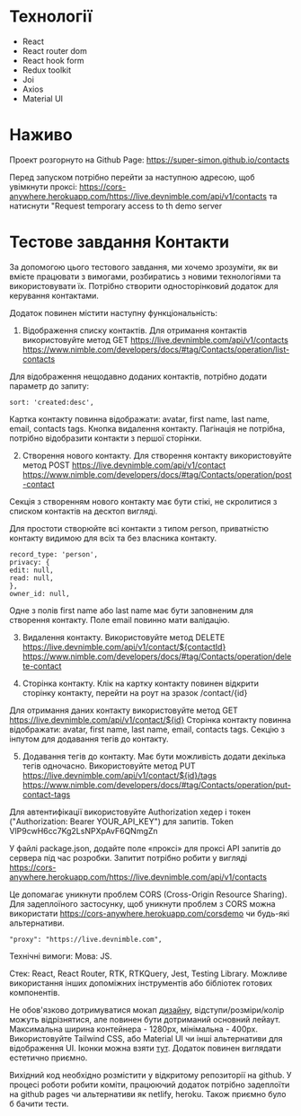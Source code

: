 # Технології

- React
- React router dom
- React hook form
- Redux toolkit
- Joi
- Axios
- Material UI

# Наживо

Проект розгорнуто на Github Page:
https://super-simon.github.io/contacts

Перед запуском потрібно перейти за наступною адресою, щоб увімкнути проксі:
https://cors-anywhere.herokuapp.com/https://live.devnimble.com/api/v1/contacts
та натиснути "Request temporary access to th demo server

# Тестове завдання Контакти

За допомогою цього тестового завдання, ми хочемо зрозуміти, як ви вмієте працювати з вимогами, розбиратись з новими технологіями та використовувати їх. Потрібно створити односторінковий додаток для керування контактами.

Додаток повинен містити наступну функціональність:

1. Відображення списку контактів.
   Для отримання контактів використовуйте метод
   GET https://live.devnimble.com/api/v1/contacts https://www.nimble.com/developers/docs/#tag/Contacts/operation/list-contacts

Для відображення нещодавно доданих контактів, потрібно додати параметр до запиту:

```
sort: 'created:desc',
```

Картка контакту повинна відображати: avatar, first name, last name, email, contacts tags. Кнопка видалення контакту.
Пагінація не потрібна, потрібно відобразити контакти з першої сторінки.

2. Cтворення нового контакту.
   Для створення контакту використовуйте метод
   POST https://live.devnimble.com/api/v1/contact
   https://www.nimble.com/developers/docs/#tag/Contacts/operation/post-contact

Секція з створенням нового контакту має бути стікі, не скролитися з списком контактів на десктоп вигляді.

Для простоти створюйте всі контакти з типом person, приватністю контакту видимою для всіх та без власника контакту.

```
record_type: 'person',
privacy: {
edit: null,
read: null,
},
owner_id: null,
```

Одне з полів first name або last name має бути заповненим для створення контакту.
Поле email повинно мати валідацію.

3. Видалення контакту.
   Використовуйте метод DELETE https://live.devnimble.com/api/v1/contact/${contactId}
   https://www.nimble.com/developers/docs/#tag/Contacts/operation/delete-contact

4. Cторінка контакту.
   Клік на картку контакту повинен відкрити сторінку контакту, перейти на роут на зразок /contact/{id}

Для отримання даних контакту використовуйте метод
GET https://live.devnimble.com/api/v1/contact/${id}
Сторінка контакту повинна відображати: avatar, first name, last name, email, contacts tags.
Секцію з інпутом для додавання тегів до контакту.

5. Додавання тегів до контакту.
   Має бути можливість додати декілька тегів одночасно.
   Використовуйте метод
   PUT https://live.devnimble.com/api/v1/contact/${id}/tags
   https://www.nimble.com/developers/docs/#tag/Contacts/operation/put-contact-tags

Для автентифікації використовуйте Authorization хедер і токен ("Authorization: Bearer YOUR_API_KEY") для запитів.
Token VlP9cwH6cc7Kg2LsNPXpAvF6QNmgZn

У файлі package.json, додайте поле «проксі» для проксі API запитів до сервера під час розробки.
Запитит потрібно робити у вигляді https://cors-anywhere.herokuapp.com/https://live.devnimble.com/api/v1/contacts

Це допомагає уникнути проблем CORS (Cross-Origin Resource Sharing).
Для задеплоїного застосунку, щоб уникнути проблем з CORS можна використати https://cors-anywhere.herokuapp.com/corsdemo чи будь-які альтернативи.

```
"proxy": "https://live.devnimble.com",
```

Технічні вимоги:
Мова: JS.

Стек: React, React Router, RTK, RTKQuery, Jest, Testing Library.
Можливе використання інших допоміжних інструментів або бібліотек готових компонентів.

Не обов'язково дотримуватися мокап [дизайну](https://www.figma.com/design/OJf6EpdlnAQOmL1acT4VzG/Nimble-Test), відступи/розміри/колір можуть відрізнятися, але повинен бути дотриманий основний лейаут. Максимальна ширина контейнера - 1280px, мінімальна - 400px.
Використовуйте Tailwind CSS, або Material UI чи інші альтернативи для відображення UI. Іконки можна взяти [тут](https://fonts.google.com/icons?selected=Material+Icons).
Додаток повинен виглядати естетично приємно.

Вихідний код необхідно розмістити у відкритому репозиторії на github.
У процесі роботи робити коміти, працюючий додаток потрібно задеплоїти на github pages чи альтернативи як netlify, heroku. Також приємно було б бачити тести.

